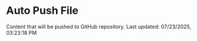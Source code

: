 # Auto Push File

Content that will be pushed to GitHub repository.
Last updated: 07/23/2025, 03:23:18 PM